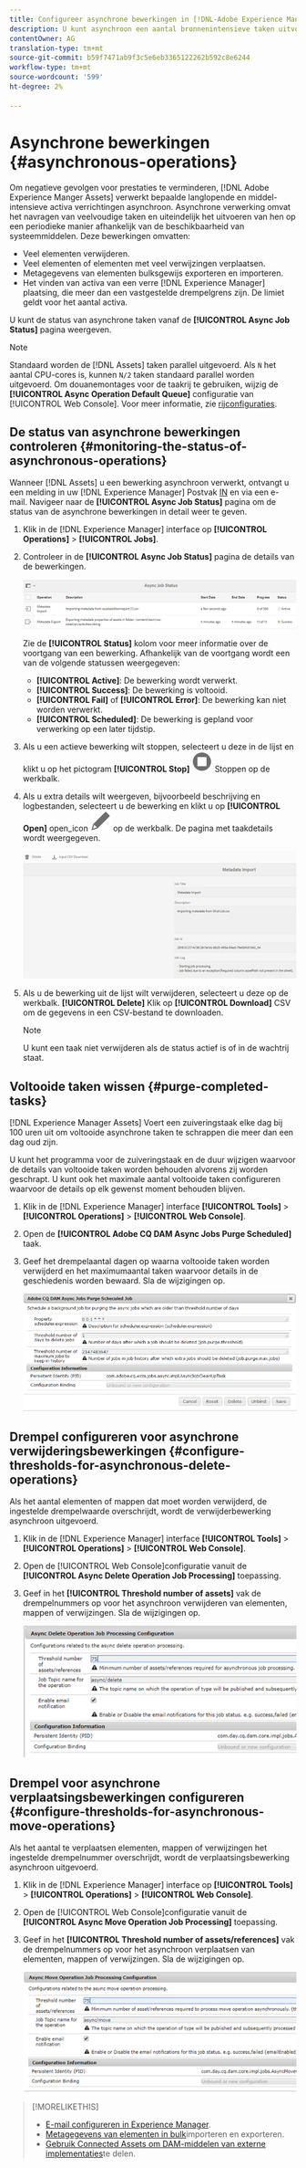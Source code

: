 ```yaml
---
title: Configureer asynchrone bewerkingen in [!DNL-Adobe Experience Manager].
description: U kunt asynchroon een aantal bronnenintensieve taken uitvoeren om de prestaties te optimaliseren in [!DNL Experience Manager Assets].
contentOwner: AG
translation-type: tm+mt
source-git-commit: b59f7471ab9f3c5e6eb3365122262b592c8e6244
workflow-type: tm+mt
source-wordcount: '599'
ht-degree: 2%

---
```



# Asynchrone bewerkingen {#asynchronous-operations}

Om negatieve gevolgen voor prestaties te verminderen, [!DNL Adobe Experience Manger Assets] verwerkt bepaalde langlopende en middel-intensieve activa verrichtingen asynchroon. Asynchrone verwerking omvat het navragen van veelvoudige taken en uiteindelijk het uitvoeren van hen op een periodieke manier afhankelijk van de beschikbaarheid van systeemmiddelen. Deze bewerkingen omvatten:

* Veel elementen verwijderen.
* Veel elementen of elementen met veel verwijzingen verplaatsen.
* Metagegevens van elementen bulksgewijs exporteren en importeren.
* Het vinden van activa van een verre [!DNL Experience Manager] plaatsing, die meer dan een vastgestelde drempelgrens zijn. De limiet geldt voor het aantal activa.

U kunt de status van asynchrone taken vanaf de **[!UICONTROL Async Job Status]** pagina weergeven.

>[!NOTE]
>
>Standaard worden de [!DNL Assets] taken parallel uitgevoerd. Als `N` het aantal CPU-cores is, kunnen `N/2` taken standaard parallel worden uitgevoerd. Om douanemontages voor de taakrij te gebruiken, wijzig de **[!UICONTROL Async Operation Default Queue]** configuratie van [!UICONTROL Web Console]. Voor meer informatie, zie [rijconfiguraties](https://sling.apache.org/documentation/bundles/apache-sling-eventing-and-job-handling.html#queue-configurations).

## De status van asynchrone bewerkingen controleren {#monitoring-the-status-of-asynchronous-operations}

Wanneer [!DNL Assets] u een bewerking asynchroon verwerkt, ontvangt u een melding in uw [!DNL Experience Manager] Postvak [IN](/help/sites-authoring/inbox.md) en via een e-mail. Navigeer naar de **[!UICONTROL Async Job Status]** pagina om de status van de asynchrone bewerkingen in detail weer te geven.

1. Klik in de [!DNL Experience Manager] interface op **[!UICONTROL Operations]** > **[!UICONTROL Jobs]**.

1. Controleer in de **[!UICONTROL Async Job Status]** pagina de details van de bewerkingen.

   ![Status en details van asynchrone bewerkingen](assets/AsyncOperation-status.png)

   Zie de **[!UICONTROL Status]** kolom voor meer informatie over de voortgang van een bewerking. Afhankelijk van de voortgang wordt een van de volgende statussen weergegeven:

   * **[!UICONTROL Active]**: De bewerking wordt verwerkt.
   * **[!UICONTROL Success]**: De bewerking is voltooid.
   * **[!UICONTROL Fail]** of **[!UICONTROL Error]**: De bewerking kan niet worden verwerkt.
   * **[!UICONTROL Scheduled]**: De bewerking is gepland voor verwerking op een later tijdstip.

1. Als u een actieve bewerking wilt stoppen, selecteert u deze in de lijst en klikt u op het pictogram **[!UICONTROL Stop]** ![](assets/do-not-localize/stop_icon.svg) Stoppen op de werkbalk.

1. Als u extra details wilt weergeven, bijvoorbeeld beschrijving en logbestanden, selecteert u de bewerking en klikt u op **[!UICONTROL Open]** open_icon ![](assets/do-not-localize/edit_icon.svg) op de werkbalk. De pagina met taakdetails wordt weergegeven.

   ![Details van een importtaak voor metagegevens](assets/job_details.png)

1. Als u de bewerking uit de lijst wilt verwijderen, selecteert u deze op de werkbalk. **[!UICONTROL Delete]** Klik op **[!UICONTROL Download]** CSV om de gegevens in een CSV-bestand te downloaden.

   >[!NOTE]
   >
   >U kunt een taak niet verwijderen als de status actief is of in de wachtrij staat.

## Voltooide taken wissen {#purge-completed-tasks}

[!DNL Experience Manager Assets] Voert een zuiveringstaak elke dag bij 100 uren uit om voltooide asynchrone taken te schrappen die meer dan een dag oud zijn.

<!-- TBD: Find out from the engineering team and mention the time zone of this 1:00 am task.
-->

U kunt het programma voor de zuiveringstaak en de duur wijzigen waarvoor de details van voltooide taken worden behouden alvorens zij worden geschrapt. U kunt ook het maximale aantal voltooide taken configureren waarvoor de details op elk gewenst moment behouden blijven.

1. Klik in de [!DNL Experience Manager] interface **[!UICONTROL Tools]** > **[!UICONTROL Operations]** > **[!UICONTROL Web Console]**.
1. Open de **[!UICONTROL Adobe CQ DAM Async Jobs Purge Scheduled]** taak.
1. Geef het drempelaantal dagen op waarna voltooide taken worden verwijderd en het maximumaantal taken waarvoor details in de geschiedenis worden bewaard. Sla de wijzigingen op.

   ![Configuratie om het zuiveren van asynchrone taken te plannen](assets/configmgr_purge_asyncjobs.png)

## Drempel configureren voor asynchrone verwijderingsbewerkingen {#configure-thresholds-for-asynchronous-delete-operations}

Als het aantal elementen of mappen dat moet worden verwijderd, de ingestelde drempelwaarde overschrijdt, wordt de verwijderbewerking asynchroon uitgevoerd.

1. Klik in de [!DNL Experience Manager] interface **[!UICONTROL Tools]** > **[!UICONTROL Operations]** > **[!UICONTROL Web Console]**.
1. Open de [!UICONTROL Web Console]configuratie vanuit de **[!UICONTROL Async Delete Operation Job Processing]** toepassing.
1. Geef in het **[!UICONTROL Threshold number of assets]** vak de drempelnummers op voor het asynchroon verwijderen van elementen, mappen of verwijzingen. Sla de wijzigingen op.

   ![De drempellimiet instellen voor de taak om elementen te verwijderen](assets/delete_threshold.png)

## Drempel voor asynchrone verplaatsingsbewerkingen configureren {#configure-thresholds-for-asynchronous-move-operations}

Als het aantal te verplaatsen elementen, mappen of verwijzingen het ingestelde drempelnummer overschrijdt, wordt de verplaatsingsbewerking asynchroon uitgevoerd.

1. Klik in de [!DNL Experience Manager] interface op **[!UICONTROL Tools]** > **[!UICONTROL Operations]** > **[!UICONTROL Web Console]**.
1. Open de [!UICONTROL Web Console]configuratie vanuit de **[!UICONTROL Async Move Operation Job Processing]** toepassing.
1. Geef in het **[!UICONTROL Threshold number of assets/references]** vak de drempelnummers op voor het asynchroon verplaatsen van elementen, mappen of verwijzingen. Sla de wijzigingen op.

   ![De drempellimiet instellen voor de taak om elementen te verplaatsen](assets/move_threshold.png)

>[!MORELIKETHIS]
>
>* [E-mail configureren in Experience Manager](/help/sites-administering/notification.md).
>* [Metagegevens van elementen in bulk](/help/assets/metadata-import-export.md)importeren en exporteren.
>* [Gebruik Connected Assets om DAM-middelen van externe implementaties](/help/assets/use-assets-across-connected-assets-instances.md)te delen.

